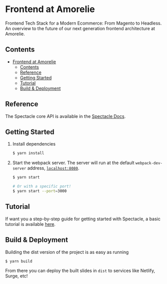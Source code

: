 Frontend at Amorelie
=====================

Frontend Tech Stack for a Modern Ecommerce: From Magento to Headless.
An overview to the future of our next generation frontend architecture at Amorelie.

## Contents

- [Frontend at Amorelie](#frontend-at-amorelie)
  - [Contents](#contents)
  - [Reference](#reference)
  - [Getting Started](#getting-started)
  - [Tutorial](#tutorial)
  - [Build & Deployment](#build--deployment)

## Reference

The Spectacle core API is available in the [Spectacle Docs](https://github.com/FormidableLabs/spectacle/blob/main/README.md).

## Getting Started

1. Install dependencies

    ```sh
    $ yarn install
    ```

2. Start the webpack server. The server will run at the default `webpack-dev-server` address, [`localhost:8080`](http://localhost:8080).

    ```sh
    $ yarn start

    # Or with a specific port!
    $ yarn start --port=3000
    ```

## Tutorial

If want you a step-by-step guide for getting started with Spectacle, a basic tutorial is available [here](https://github.com/FormidableLabs/spectacle/blob/main/docs/tutorial.md).

## Build & Deployment

Building the dist version of the project is as easy as running

```sh
$ yarn build
```

From there you can deploy the built slides  in `dist` to services like Netlify, Surge, etc!
